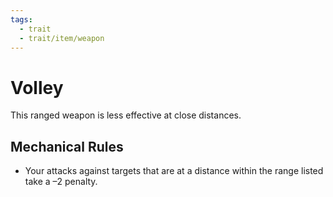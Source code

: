 ```yaml
---
tags:
  - trait
  - trait/item/weapon
---
```

# Volley

This ranged weapon is less effective at close distances. 

## Mechanical Rules

- Your attacks against targets that are at a distance within the range listed take a –2 penalty.
